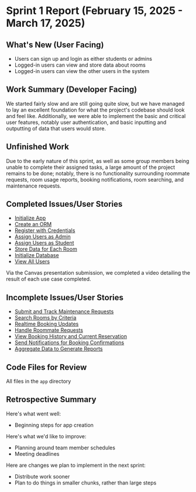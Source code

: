 # Sprint 1 Report (February 15, 2025 - March 17, 2025)

## What's New (User Facing)
 * Users can sign up and login as either students or admins
 * Logged-in users can view and store data about rooms
 * Logged-in users can view the other users in the system

## Work Summary (Developer Facing)
<!-- Provide a one paragraph synposis of what your team accomplished this sprint. Don't repeat the "What's New" list of features. Instead, help the instructor understand how you went about the work described there, any barriers you overcame, and any significant learnings for your team. -->

We started fairly slow and are still going quite slow, but we have managed to lay an excellent foundation for what the project's codebase should look and feel like. Additionally, we were able to implement the basic and critical user features, notably user authentication, and basic inputting and outputting of data that users would store.

## Unfinished Work
<!-- If applicable, explain the work you did not finish in this sprint. For issues/user stories in the current sprint that have not been closed, (a) any progress toward completion of the issues has been clearly tracked (by checking the checkboxes of  acceptance criteria), (b) a comment has been added to the issue to explain why the issue could not be completed (e.g., "we ran out of time" or "we did not anticipate it would be so much work"), and (c) the issue is added to a subsequent sprint, so that it can be addressed later. -->

Due to the early nature of this sprint, as well as some group members being unable to complete their assigned tasks, a large amount of the project remains to be done; notably, there is no functionality surrounding roommate requests, room usage reports, booking notifications, room searching, and maintenance requests.

## Completed Issues/User Stories
 * [Initialize App](https://github.com/calellfiguerres/451-room-booking-system/issues/1)
 * [Create an ORM](https://github.com/calellfiguerres/451-room-booking-system/issues/2)
 * [Register with Credentials](https://github.com/calellfiguerres/451-room-booking-system/issues/3)
 * [Assign Users as Admin](https://github.com/calellfiguerres/451-room-booking-system/issues/4)
 * [Assign Users as Student](https://github.com/calellfiguerres/451-room-booking-system/issues/5)
 * [Store Data for Each Room](https://github.com/calellfiguerres/451-room-booking-system/issues/11)
 * [Initialize Database](https://github.com/calellfiguerres/451-room-booking-system/issues/14)
 * [View All Users](https://github.com/calellfiguerres/451-room-booking-system/issues/17)


Via the Canvas presentation submission, we completed a video detailing the result of each use case completed.

## Incomplete Issues/User Stories
 * [Submit and Track Maintenance Requests](https://github.com/calellfiguerres/451-room-booking-system/issues/6)
 * [Search Rooms by Criteria](https://github.com/calellfiguerres/451-room-booking-system/issues/7)
 * [Realtime Booking Updates](https://github.com/calellfiguerres/451-room-booking-system/issues/8)
 * [Handle Roommate Requests](https://github.com/calellfiguerres/451-room-booking-system/issues/9)
 * [View Booking History and Current Reservation](https://github.com/calellfiguerres/451-room-booking-system/issues/10)
 * [Send Notifications for Booking Confirmations](https://github.com/calellfiguerres/451-room-booking-system/issues/12)
 * [Aggregate Data to Generate Reports](https://github.com/calellfiguerres/451-room-booking-system/issues/13)

## Code Files for Review
All files in the `app` directory
 
## Retrospective Summary
Here's what went well:
 * Beginning steps for app creation
 
Here's what we'd like to improve:
 * Planning around team member schedules
 * Meeting deadlines
  
Here are changes we plan to implement in the next sprint:
 * Distribute work sooner
 * Plan to do things in smaller chunks, rather than large steps